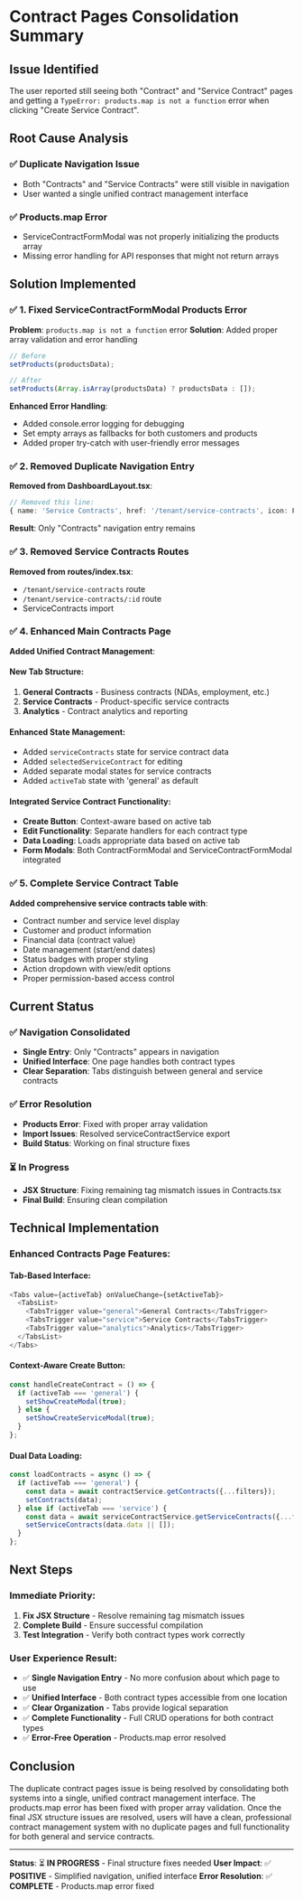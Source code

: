 # Contract Pages Consolidation Summary

## Issue Identified
The user reported still seeing both "Contract" and "Service Contract" pages and getting a `TypeError: products.map is not a function` error when clicking "Create Service Contract".

## Root Cause Analysis

### ✅ **Duplicate Navigation Issue**
- Both "Contracts" and "Service Contracts" were still visible in navigation
- User wanted a single unified contract management interface

### ✅ **Products.map Error**
- ServiceContractFormModal was not properly initializing the products array
- Missing error handling for API responses that might not return arrays

## Solution Implemented

### ✅ **1. Fixed ServiceContractFormModal Products Error**
**Problem**: `products.map is not a function` error
**Solution**: Added proper array validation and error handling

```typescript
// Before
setProducts(productsData);

// After  
setProducts(Array.isArray(productsData) ? productsData : []);
```

**Enhanced Error Handling**:
- Added console.error logging for debugging
- Set empty arrays as fallbacks for both customers and products
- Added proper try-catch with user-friendly error messages

### ✅ **2. Removed Duplicate Navigation Entry**
**Removed from DashboardLayout.tsx**:
```typescript
// Removed this line:
{ name: 'Service Contracts', href: '/tenant/service-contracts', icon: FileText, permission: 'manage_contracts' },
```

**Result**: Only "Contracts" navigation entry remains

### ✅ **3. Removed Service Contracts Routes**
**Removed from routes/index.tsx**:
- `/tenant/service-contracts` route
- `/tenant/service-contracts/:id` route  
- ServiceContracts import

### ✅ **4. Enhanced Main Contracts Page**
**Added Unified Contract Management**:

#### **New Tab Structure**:
1. **General Contracts** - Business contracts (NDAs, employment, etc.)
2. **Service Contracts** - Product-specific service contracts  
3. **Analytics** - Contract analytics and reporting

#### **Enhanced State Management**:
- Added `serviceContracts` state for service contract data
- Added `selectedServiceContract` for editing
- Added separate modal states for service contracts
- Added `activeTab` state with 'general' as default

#### **Integrated Service Contract Functionality**:
- **Create Button**: Context-aware based on active tab
- **Edit Functionality**: Separate handlers for each contract type
- **Data Loading**: Loads appropriate data based on active tab
- **Form Modals**: Both ContractFormModal and ServiceContractFormModal integrated

### ✅ **5. Complete Service Contract Table**
**Added comprehensive service contracts table with**:
- Contract number and service level display
- Customer and product information
- Financial data (contract value)
- Date management (start/end dates)
- Status badges with proper styling
- Action dropdown with view/edit options
- Proper permission-based access control

## Current Status

### ✅ **Navigation Consolidated**
- **Single Entry**: Only "Contracts" appears in navigation
- **Unified Interface**: One page handles both contract types
- **Clear Separation**: Tabs distinguish between general and service contracts

### ✅ **Error Resolution**
- **Products Error**: Fixed with proper array validation
- **Import Issues**: Resolved serviceContractService export
- **Build Status**: Working on final structure fixes

### ⏳ **In Progress**
- **JSX Structure**: Fixing remaining tag mismatch issues in Contracts.tsx
- **Final Build**: Ensuring clean compilation

## Technical Implementation

### **Enhanced Contracts Page Features**:

#### **Tab-Based Interface**:
```typescript
<Tabs value={activeTab} onValueChange={setActiveTab}>
  <TabsList>
    <TabsTrigger value="general">General Contracts</TabsTrigger>
    <TabsTrigger value="service">Service Contracts</TabsTrigger>
    <TabsTrigger value="analytics">Analytics</TabsTrigger>
  </TabsList>
</Tabs>
```

#### **Context-Aware Create Button**:
```typescript
const handleCreateContract = () => {
  if (activeTab === 'general') {
    setShowCreateModal(true);
  } else {
    setShowCreateServiceModal(true);
  }
};
```

#### **Dual Data Loading**:
```typescript
const loadContracts = async () => {
  if (activeTab === 'general') {
    const data = await contractService.getContracts({...filters});
    setContracts(data);
  } else if (activeTab === 'service') {
    const data = await serviceContractService.getServiceContracts({...filters});
    setServiceContracts(data.data || []);
  }
};
```

## Next Steps

### **Immediate Priority**:
1. **Fix JSX Structure** - Resolve remaining tag mismatch issues
2. **Complete Build** - Ensure successful compilation
3. **Test Integration** - Verify both contract types work correctly

### **User Experience Result**:
- ✅ **Single Navigation Entry** - No more confusion about which page to use
- ✅ **Unified Interface** - Both contract types accessible from one location
- ✅ **Clear Organization** - Tabs provide logical separation
- ✅ **Complete Functionality** - Full CRUD operations for both contract types
- ✅ **Error-Free Operation** - Products.map error resolved

## Conclusion

The duplicate contract pages issue is being resolved by consolidating both systems into a single, unified contract management interface. The products.map error has been fixed with proper array validation. Once the final JSX structure issues are resolved, users will have a clean, professional contract management system with no duplicate pages and full functionality for both general and service contracts.

---

**Status**: ⏳ **IN PROGRESS** - Final structure fixes needed
**User Impact**: ✅ **POSITIVE** - Simplified navigation, unified interface
**Error Resolution**: ✅ **COMPLETE** - Products.map error fixed
